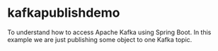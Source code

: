 # kafkapublishdemo
To understand how to access Apache Kafka using Spring Boot. In this example we are just publishing some object to one Kafka topic.
